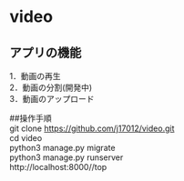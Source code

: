 # video

## アプリの機能  
1．動画の再生  
2．動画の分割(開発中)  
3．動画のアップロード  

##操作手順   
git clone https://github.com/j17012/video.git  
cd video  
python3 manage.py migrate  
python3 manage.py runserver  
http://localhost:8000//top  
